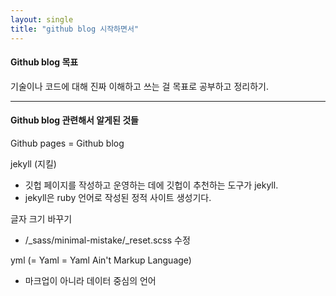 ```yaml
---
layout: single
title: "github blog 시작하면서"
---
```


#### Github blog 목표

기술이나 코드에 대해 진짜 이해하고 쓰는 걸 목표로 공부하고 정리하기.

---

#### Github blog 관련해서 알게된 것들

Github pages = Github blog

jekyll (지킬)

- 깃헙 페이지를 작성하고 운영하는 데에 깃헙이 추천하는 도구가 jekyll.
- jekyll은 ruby 언어로 작성된 정적 사이트 생성기다.

글자 크기 바꾸기

- /\_sass/minimal-mistake/\_reset.scss 수정

yml (= Yaml = Yaml Ain't Markup Language)

- 마크업이 아니라 데이터 중심의 언어
